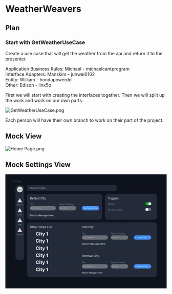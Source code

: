 # WeatherWeavers

## Plan
### Start with GetWeatherUseCase
Create a use case that will get the weather from the api and return it to the presenter.

Application Business Rules: Michael - michaelcantprogram \
Interface Adapters: Manskim - junwei0102 \
Entity: William - hondapowerdd \
Other: Edison - linx5o

First we will start with creating the interfaces together. Then we will split up the work and work on our own parts.

![GetWeatherUseCase.png](GetWeatherUseCase.png)

Each person will have their own branch to work on their part of the project. 

## Mock View

![Home Page.png](Home%20Page.png)

## Mock Settings View

![img.png](img.png)
